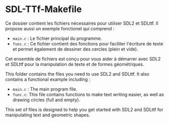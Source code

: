 # SDL-TTf-Makefile

Ce dossier contient les fichiers nécessaires pour utiliser SDL2 et SDLttf. Il propose aussi un exemple fonctionel qui comprend :

- `main.c` : Le fichier principal du programme.
- `func.c` : Ce fichier contient des fonctions pour faciliter l'écriture de texte et permet également de dessiner des cercles (plein et vide).

Cet ensemble de fichiers est conçu pour vous aider à démarrer avec SDL2 et SDLttf pour la manipulation de texte et de formes géométriques.


This folder contains the files you need to use SDL2 and SDLttf. It also contains a functional example including :

- `main.c` : The main program file.
- `func.c`: This file contains functions to make text writing easier, as well as drawing circles (full and empty).

This set of files is designed to help you get started with SDL2 and SDLttf for manipulating text and geometric shapes.
